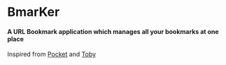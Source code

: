 # BmarKer

#### A URL Bookmark application which manages all your bookmarks at one place

Inspired from [Pocket](https://getpocket.com/) and [Toby](https://www.gettoby.com/)
